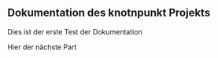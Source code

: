 ## Dokumentation des knotnpunkt Projekts

Dies ist der erste Test der Dokumentation

Hier der nächste Part


